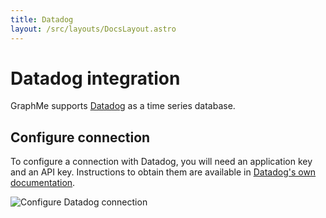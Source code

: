 ```yaml
---
title: Datadog
layout: /src/layouts/DocsLayout.astro
---
```


# Datadog integration

GraphMe supports [Datadog](https://datadoghq.com) as a time series database.

## Configure connection

To configure a connection with Datadog, you will need an application key and an API key.
Instructions to obtain them are available in [Datadog's own documentation](https://docs.datadoghq.com/account_management/api-app-keys/).

![Configure Datadog connection](/images/connections-datadog.png)